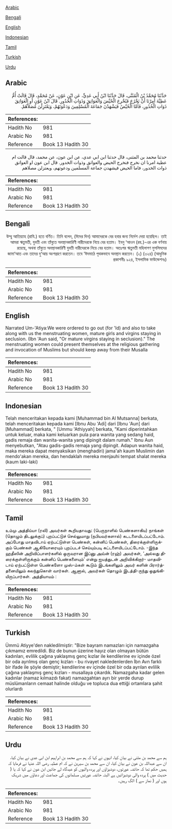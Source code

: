 [Arabic](#arabic)

[Bengali](#bengali)

[English](#english)

[Indonesian](#indonesian)

[Tamil](#tamil)

[Turkish](#turkish)

[Urdu](#urdu)

## Arabic


<div dir="rtl" lang="ar" style={{fontSize:'larger',backgroundColor:'#f8f9fa',padding:20}}>
حَدَّثَنَا مُحَمَّدُ بْنُ الْمُثَنَّى، قَالَ حَدَّثَنَا ابْنُ أَبِي عَدِيٍّ، عَنِ ابْنِ عَوْنٍ، عَنْ مُحَمَّدٍ، قَالَ قَالَتْ أُمُّ عَطِيَّةَ أُمِرْنَا أَنْ نَخْرُجَ فَنُخْرِجَ الْحُيَّضَ وَالْعَوَاتِقَ وَذَوَاتِ الْخُدُورِ‏.‏ قَالَ ابْنُ عَوْنٍ أَوِ الْعَوَاتِقَ ذَوَاتِ الْخُدُورِ، فَأَمَّا الْحُيَّضُ فَيَشْهَدْنَ جَمَاعَةَ الْمُسْلِمِينَ وَدَعْوَتَهُمْ، وَيَعْتَزِلْنَ مُصَلاَّهُمْ‏.‏
</div>
<div style={{backgroundColor:'#f8f9fa',padding:20, marginBottom: 10}}><table> <thead> <tr> <th>References:</th> <th></th> </tr> </thead> <tbody><tr><td>Hadith No</td><td>981</td></tr><tr><td>Arabic No</td><td>981</td></tr><tr><td>Reference</td><td>Book 13 Hadith 30</td></tr></tbody></table></div>


<div dir="rtl" lang="ar" style={{fontSize:'larger',backgroundColor:'#f8f9fa',padding:20}}>
حدثنا محمد بن المثنى، قال حدثنا ابن ابي عدي، عن ابن عون، عن محمد، قال قالت ام عطية امرنا ان نخرج فنخرج الحيض والعواتق وذوات الخدور. قال ابن عون او العواتق ذوات الخدور، فاما الحيض فيشهدن جماعة المسلمين ودعوتهم، ويعتزلن مصلاهم
</div>
<div style={{backgroundColor:'#f8f9fa',padding:20, marginBottom: 10}}><table> <thead> <tr> <th>References:</th> <th></th> </tr> </thead> <tbody><tr><td>Hadith No</td><td>981</td></tr><tr><td>Arabic No</td><td>981</td></tr><tr><td>Reference</td><td>Book 13 Hadith 30</td></tr></tbody></table></div>

## Bengali


<div dir="rtl" lang="bn" style={{fontSize:'larger',backgroundColor:'#f8f9fa',padding:20}}>
উম্মু আতিয়্যাহ (রাযি.) হতে বর্ণিত। তিনি বলেন, (ঈদের দিন) আমাদেরকে বের হবার জন্য নির্দেশ দেয়া হয়েছিল। তাই আমরা ঋতুমতী, যুবতী এবং তাঁবুতে অবস্থানকারিণী নারীদেরকে নিয়ে বের হতাম। ইবনু ‘আওন (রহ.)-এর এক বর্ণনায় রয়েছে, অথবা তাঁবুতে অবস্থানকারিণী যুবতী নারীদেরকে নিয়ে বের হতাম। অতঃপর ঋতুমতী মহিলাগণ মুসলিমদের জামা‘আত এবং তাদের দু‘আয় অংশগ্রহণ করতেন। তবে ‘ঈদমাঠে পৃথকভাবে অবস্থান করতেন। (২) (৩২৪) (আধুনিক প্রকাশনীঃ ৯২৪, ইসলামিক ফাউন্ডেশনঃ)
</div>
<div style={{backgroundColor:'#f8f9fa',padding:20, marginBottom: 10}}><table> <thead> <tr> <th>References:</th> <th></th> </tr> </thead> <tbody><tr><td>Hadith No</td><td>981</td></tr><tr><td>Arabic No</td><td>981</td></tr><tr><td>Reference</td><td>Book 13 Hadith 30</td></tr></tbody></table></div>

## English


<div dir="ltr" lang="en" style={{fontSize:'larger',backgroundColor:'#f8f9fa',padding:20}}>
Narrated Um-'Atiya:We were ordered to go out (for 'Id) and also to take along with us the menstruating women, mature girls and virgins staying in seclusion. (Ibn 'Aun said, "Or mature virgins staying in seclusion)." The menstruating women could present themselves at the religious gathering and invocation of Muslims but should keep away from their Musalla
</div>
<div style={{backgroundColor:'#f8f9fa',padding:20, marginBottom: 10}}><table> <thead> <tr> <th>References:</th> <th></th> </tr> </thead> <tbody><tr><td>Hadith No</td><td>981</td></tr><tr><td>Arabic No</td><td>981</td></tr><tr><td>Reference</td><td>Book 13 Hadith 30</td></tr></tbody></table></div>

## Indonesian


<div dir="ltr" lang="id" style={{fontSize:'larger',backgroundColor:'#f8f9fa',padding:20}}>
Telah menceritakan kepada kami [Muhammad bin Al Mutsanna] berkata, telah menceritakan kepada kami [Ibnu Abu 'Adi] dari [Ibnu 'Aun] dari [Muhammad] berkata, " [Ummu 'Athiyyah] berkata, "Kami diperintahkan untuk keluar, maka kami keluarkan pula para wanita yang sedang haid, gadis remaja dan wanita-wanita yang dipingit dalam rumah." Ibnu Aun menyebutkan, "Atau gadis-gadis remaja yang dipingit. Adapun wanita haid, maka mereka dapat menyaksikan (menghadiri) jama'ah kaum Muslimin dan mendo'akan mereka, dan hendaklah mereka menjauhi tempat shalat mereka (kaum laki-laki)
</div>
<div style={{backgroundColor:'#f8f9fa',padding:20, marginBottom: 10}}><table> <thead> <tr> <th>References:</th> <th></th> </tr> </thead> <tbody><tr><td>Hadith No</td><td>981</td></tr><tr><td>Arabic No</td><td>981</td></tr><tr><td>Reference</td><td>Book 13 Hadith 30</td></tr></tbody></table></div>

## Tamil


<div dir="ltr" lang="ta" style={{fontSize:'larger',backgroundColor:'#f8f9fa',padding:20}}>
உம்மு அத்திய்யா (ரலி) அவர்கள் கூறியதாவது: (பெருநாளில் பெண்களாகிய) நாங்கள் (தொழும் திடலுக்குப்) புறப்பட்டுச் செல்லுமாறு (நபியவர்களால்) கடடளையிடப்பட்டோம். அப்போது மாதவிடாய் ஏற்பட்டுள்ள பெண்கள், கன்னிப் பெண்கள், திரைக்குள்ளிருக்கும் பெண்கள் ஆகியோரையும் புறப்படச் செய்யும்படி கட்டளையிடப்பட்டோம். -இந்த ஹதீஸின் அறிவிப்பாளர்களில் ஒருவரான இப்னு அவ்ன் (ரஹ்) அவர்கள், ‘அல்லது திரைக்குள்ளிருக்கும் கன்னிப் பெண்களையும்’ என்று ஐயத்துடன் அறிவிக்கிறார்- மாதவிடாய் ஏற்பட்டுள்ள பெண்களோ முஸ்-ம்கள் கூடும் இடங்களிலும் அவர் களின் பிரார்த்தனையிலும் கலந்துகொள் வார்கள். ஆனால், அவர்கள் தொழும் இடத்தி-ருந்து ஒதுங்கியிருப்பார்கள். அத்தியாயம் :
</div>
<div style={{backgroundColor:'#f8f9fa',padding:20, marginBottom: 10}}><table> <thead> <tr> <th>References:</th> <th></th> </tr> </thead> <tbody><tr><td>Hadith No</td><td>981</td></tr><tr><td>Arabic No</td><td>981</td></tr><tr><td>Reference</td><td>Book 13 Hadith 30</td></tr></tbody></table></div>

## Turkish


<div dir="ltr" lang="tr" style={{fontSize:'larger',backgroundColor:'#f8f9fa',padding:20}}>
Ümmü Atiyye'den nakledilmiştir: "Bize bayram namazları için namazgaha çıkmamız emredildi. Biz de bunun üzerine hayız olan olmayan bütün kadınları, evlilik çağına yaklaşmış genç kızlar ile kendilerine ev içinde özel bir oda ayrılmış olan genç kızları - bu rivayet nakledenlerden İbn Avn farklı bir ifade ile şöyle demiştir; kendilerine ev içinde özel bir oda ayrılan evlilik çağına yaklaşmış genç kızları - musallaya çıkardık. Namazgaha kadar gelen kadınlar (namaz kılmazdı fakat) namazgahtan ayrı bir yerde durup müslümanların cemaat halinde olduğu ve topluca dua ettiği ortamlara şahit olurlardı
</div>
<div style={{backgroundColor:'#f8f9fa',padding:20, marginBottom: 10}}><table> <thead> <tr> <th>References:</th> <th></th> </tr> </thead> <tbody><tr><td>Hadith No</td><td>981</td></tr><tr><td>Arabic No</td><td>981</td></tr><tr><td>Reference</td><td>Book 13 Hadith 30</td></tr></tbody></table></div>

## Urdu


<div dir="rtl" lang="ur" style={{fontSize:'larger',backgroundColor:'#f8f9fa',padding:20}}>
ہم سے محمد بن مثنی نے بیان کیا، انہوں نے کہا کہ ہم سے محمد بن ابراہیم ابن ابی عدی نے بیان کیا، ان سے عبداللہ بن عون نے بیان کیا، ان سے محمد بن سیرین نے کہ ام عطیہ رضی اللہ عنہا نے فرمایا کہ ہمیں حکم تھا کہ حائضہ عورتوں، دوشیزاؤں اور پردہ والیوں کو عیدگاہ لے جائیں ابن عون نے کہا کہ یا ( حدیث میں ) پردہ والی دوشیزائیں ہے البتہ حائضہ عورتیں مسلمانوں کی جماعت اور دعاؤں میں شریک ہوں اور ( نماز سے ) الگ رہیں۔
</div>
<div style={{backgroundColor:'#f8f9fa',padding:20, marginBottom: 10}}><table> <thead> <tr> <th>References:</th> <th></th> </tr> </thead> <tbody><tr><td>Hadith No</td><td>981</td></tr><tr><td>Arabic No</td><td>981</td></tr><tr><td>Reference</td><td>Book 13 Hadith 30</td></tr></tbody></table></div>